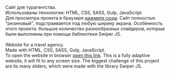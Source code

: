 Сайт для турагентства.<br>
Использованы технологии: HTML, CSS, SASS, Gulp, JavaScript. <br>
Для просмотра проекта в браузере <a href="https://kuzminapolina.github.io/Travels/" target="blank">нажмите сюда</a>.
Сайт полностью "резиновый", подстраивается под любую ширину экрана.
Особенность этого проекта: большое количество разнообразных слайдеров, которые были выполнены при помощи библиотеки Swiper JS.
<br><br>
Website for a travel agency.<br>
Made with HTML, CSS, SASS, Gulp, JavaScript.<br>
To open the website in browser <a href="https://kuzminapolina.github.io/Travels/" target="blank">open this link</a>.
This is a fully adaptive website, it will fit to any screen size.
The biggest challenge of this project are its many sliders, which were made with the library Swiper JS.

